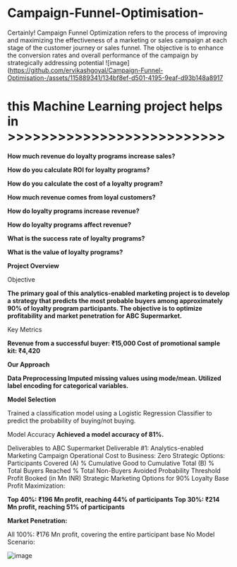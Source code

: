# Campaign-Funnel-Optimisation-
 Certainly! Campaign Funnel Optimization refers to the process of improving and maximizing the effectiveness of a marketing or sales campaign at each stage of the customer journey or sales funnel. The objective is to enhance the conversion rates and overall performance of the campaign by strategically addressing potential 
![image](https://github.com/ervikashgoyal/Campaign-Funnel-Optimisation-/assets/115889341/134bf8ef-d501-4195-9eaf-d93b148a8917

# this Machine Learning project helps in >>>>>>>>>>>>>>>>>>>>>>>>>>

**How much revenue do loyalty programs increase sales?**


**How do you calculate ROI for loyalty programs?**


**How do you calculate the cost of a loyalty program?**


**How much revenue comes from loyal customers?**


**How do loyalty programs increase revenue?**


**How do loyalty programs affect revenue?**


**What is the success rate of loyalty programs?**

**What is the value of loyalty programs?**


**Project Overview**

Objective


**The primary goal of this analytics-enabled marketing project is to develop a strategy that predicts the most probable buyers among approximately 90% of loyalty program participants. The objective is to optimize profitability and market penetration for ABC Supermarket.**

Key Metrics


**Revenue from a successful buyer: ₹15,000
Cost of promotional sample kit: ₹4,420**


**Our Approach**

**Data Preprocessing
Imputed missing values using mode/mean.
Utilized label encoding for categorical variables.**


**Model Selection**

Trained a classification model using a Logistic Regression Classifier to predict the probability of buying/not buying.

Model Accuracy
**Achieved a model accuracy of 81%.**

Deliverables to ABC Supermarket
Deliverable #1: Analytics-enabled Marketing Campaign
Operational Cost to Business: Zero
Strategic Options:
Participants Covered (A)
% Cumulative Good to Cumulative Total (B)
% Total Buyers Reached
% Total Non-Buyers Avoided
Probability Threshold
Profit Booked (in Mn INR)
Strategic Marketing Options for 90% Loyalty Base
Profit Maximization:

**Top 40%: ₹196 Mn profit, reaching 44% of participants
Top 30%: ₹214 Mn profit, reaching 51% of participants**


**Market Penetration:**

All 100%: ₹176 Mn profit, covering the entire participant base
No Model Scenario:



![image](https://github.com/ervikashgoyal/Campaign-Funnel-Optimisation-/assets/115889341/0c24ecf1-311b-4863-9bea-d14ce49ddfbc)
